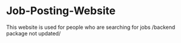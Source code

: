 # Job-Posting-Website
This website is used for people who are searching for jobs /backend package not updated/ 
